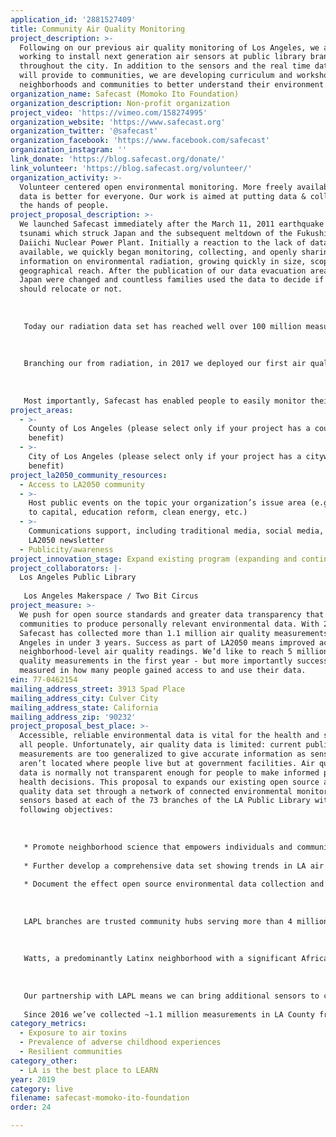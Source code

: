 ```yaml
---
application_id: '2881527409'
title: Community Air Quality Monitoring
project_description: >-
  Following on our previous air quality monitoring of Los Angeles, we are
  working to install next generation air sensors at public library branches
  throughout the city. In addition to the sensors and the real time data they
  will provide to communities, we are developing curriculum and workshops for
  neighborhoods and communities to better understand their environment.
organization_name: Safecast (Momoko Ito Foundation)
organization_description: Non-profit organization
project_video: 'https://vimeo.com/158274995'
organization_website: 'https://www.safecast.org'
organization_twitter: '@safecast'
organization_facebook: 'https://www.facebook.com/safecast'
organization_instagram: ''
link_donate: 'https://blog.safecast.org/donate/'
link_volunteer: 'https://blog.safecast.org/volunteer/'
organization_activity: >-
  Volunteer centered open environmental monitoring. More freely available open
  data is better for everyone. Our work is aimed at putting data & collection in
  the hands of people.
project_proposal_description: >-
  We launched Safecast immediately after the March 11, 2011 earthquake and
  tsunami which struck Japan and the subsequent meltdown of the Fukushima
  Daiichi Nuclear Power Plant. Initially a reaction to the lack of data
  available, we quickly began monitoring, collecting, and openly sharing
  information on environmental radiation, growing quickly in size, scope, and
  geographical reach. After the publication of our data evacuation areas in
  Japan were changed and countless families used the data to decide if they
  should relocate or not.
   
   
   
   Today our radiation data set has reached well over 100 million measurements and is the largest ever of its kind. Safecast data is known to be of excellent quality due to its being unbiased and transparently collected by individual volunteers. Safecast radiation data has been used by individuals to make decisions around their own safety and potential radiation exposure, research scientists, governments, and even artists. In 2018 Popular Mechanics declared that "Safecast has revolutionized citizen science."
   
   
   
   Branching our from radiation, in 2017 we deployed our first air quality monitors in and around Los Angeles and have collected and published approximately 1.1 million discrete and verifiable measurements.
   
   
   
   Most importantly, Safecast has enabled people to easily monitor their own homes and environments, and to free themselves of dependence on government and other institutions for this kind of essential information. We are happy to be playing a major continuing role in the emergence of technically competent citizen efforts worldwide.
project_areas:
  - >-
    County of Los Angeles (please select only if your project has a countywide
    benefit)
  - >-
    City of Los Angeles (please select only if your project has a citywide
    benefit)
project_la2050_community_resources:
  - Access to LA2050 community
  - >-
    Host public events on the topic your organization’s issue area (e.g. access
    to capital, education reform, clean energy, etc.) 
  - >-
    Communications support, including traditional media, social media, and
    LA2050 newsletter
  - Publicity/awareness
project_innovation_stage: Expand existing program (expanding and continuing ongoing successful projects)
project_collaborators: |-
  Los Angeles Public Library
   
   Los Angeles Makerspace / Two Bit Circus
project_measure: >-
  We push for open source standards and greater data transparency that enables
  communities to produce personally relevant environmental data. With 20 sensors
  Safecast has collected more than 1.1 million air quality measurements in Los
  Angeles in under 3 years. Success as part of LA2050 means improved access to
  neighborhood-level air quality readings. We’d like to reach 5 million air
  quality measurements in the first year - but more importantly success will be
  measured in how many people gained access to and use their data.
ein: 77-0462154
mailing_address_street: 3913 Spad Place
mailing_address_city: Culver City
mailing_address_state: California
mailing_address_zip: '90232'
project_proposal_best_place: >-
  Accessible, reliable environmental data is vital for the health and safety of
  all people. Unfortunately, air quality data is limited: current public
  measurements are too generalized to give accurate information as sensors
  aren’t located where people live but at government facilities. Air quality
  data is normally not transparent enough for people to make informed personal
  health decisions. This proposal to expands our existing open source air
  quality data set through a network of connected environmental monitoring
  sensors based at each of the 73 branches of the LA Public Library with the
  following objectives:
   
   
   
   * Promote neighborhood science that empowers individuals and communities in their personal health decision making
   
   * Further develop a comprehensive data set showing trends in LA air quality by neighborhood
   
   * Document the effect open source environmental data collection and environmental data use has on individuals’ and communities’ abilities to access public services, interact with local governments, and positively affect an individual’s personal choices to address climate change
   
   
   
   LAPL branches are trusted community hubs serving more than 4 million Angelenos last year. LAPL’s goal is to serve all neighborhoods equally, however, poorer neighborhoods make use of library services to a much greater degree than affluent ones. LAPL reports that 32% of library patrons do not have connectivity outside of the library. 60% of the people using library-based STEAM programs serve are low income, 53% are Latinx, and 12% African American. 
   
   
   
   Watts, a predominantly Latinx neighborhood with a significant African American population, has two library branches serving two zip codes. The Mark Twain Branch is adjacent to the 110 freeway and the Alma Reaves Woods Branch is located near a park. By increasing air quality monitoring in these two locations, Watts residents will have real-time particulate matter readings at these two sites. With greater granularity we can see changing PM patterns and communicate findings immediately and directly. Safecast’s 24 hour and 30 day mapped visualizations allow residents to see how markedly air quality changes from one location to another and what emerging trends are occurring.
   
   
   
   Our partnership with LAPL means we can bring additional sensors to communities where people may not otherwise be able to afford the devices or do not have internet connections to access and use the Safecast air quality data set. Safecast will publicize real-time measurements to all library patrons and will provide data and environmental literacy modules supporting LAPL’s technology programs. These two activities will integrate the data into resident’s everyday lives.
   
   Since 2016 we’ve collected ~1.1 million measurements in LA County from 20 stationary devices. We have much yet to do in making LA the best place to LIVE. Thank you!
category_metrics:
  - Exposure to air toxins
  - Prevalence of adverse childhood experiences
  - Resilient communities
category_other:
  - LA is the best place to LEARN
year: 2019
category: live
filename: safecast-momoko-ito-foundation
order: 24

---
```

